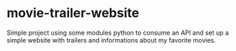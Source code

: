 # movie-trailer-website
Simple project using some modules python to consume an API and set up a simple website with trailers and informations about my favorite movies.
